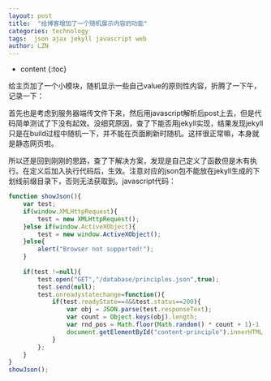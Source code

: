 ```yaml
---
layout: post
title:  "给博客增加了一个随机展示内容的功能"
categories: technology
tags:  json ajax jekyll javascript web
author: LZN
---
```


* content
{:toc}

给主页加了一个小模块，随机显示一些自己value的原则性内容，折腾了一下午，记录一下：

首先也是考虑到服务器端传文件下来，然后用javascript解析后post上去，但是代码简单测试了下没有起效。没细究原因，查了下能否用jekyll实现，结果发现jekyll只是在build过程中随机一下，并不能在页面刷新时随机。这样很正常嘛，本身就是静态网页啦。

所以还是回到刚刚的思路，查了下解决方案，发现是自己定义了函数但是木有执行。在定义后加入执行代码后，生效。注意对应的json包不能放在jekyll生成的下划线前缀目录下，否则无法获取到。javascript代码：
``` javascript
function showJson(){  
    var test;  
    if(window.XMLHttpRequest){  
        test = new XMLHttpRequest();  
    }else if(window.ActiveXObject){  
        test = new window.ActiveXObject();  
    }else{  
        alert("Browser not supported!");  
    }  
    
    if(test !=null){  
        test.open("GET","/database/principles.json",true);  
        test.send(null);  
        test.onreadystatechange=function(){  
            if(test.readyState==4&&test.status==200){  
                var obj = JSON.parse(test.responseText);  
                var count = Object.keys(obj).length;
                var rnd_pos = Math.floor(Math.random() * count + 1)-1
                document.getElementById("content-principle").innerHTML = obj[rnd_pos].content;
            }  
        };  
    }  
}  
showJson(); 
```

